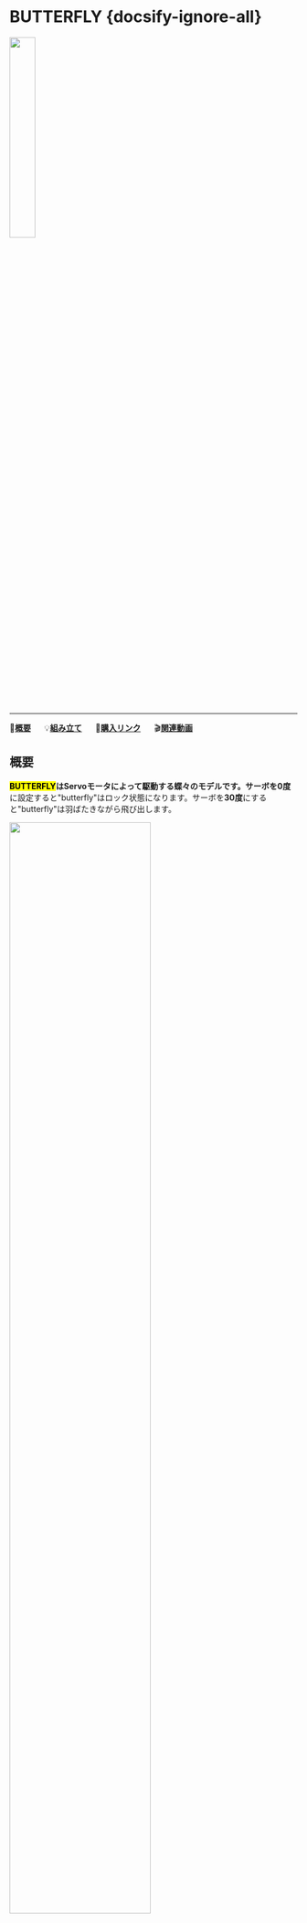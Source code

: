 # BUTTERFLY {docsify-ignore-all}

<img src="assets/img/product_pics/unit/unit_butterfly_01.png" width="30%" height="30%">

***

:memo:**[概要](#概要)**&nbsp;&nbsp;&nbsp;&nbsp;&nbsp;&nbsp;:bulb:**[組み立て](#組み立て)**&nbsp;&nbsp;&nbsp;&nbsp;&nbsp;&nbsp;🛒**[購入リンク](https://www.aliexpress.com/store/product/M5Stack-Official-Rubber-Band-Powered-Butterfly-Launcher-with-SERVO-control-and-GROVE-Cable-Adapter-Children-s/3226069_32956965036.html)**&nbsp;&nbsp;&nbsp;&nbsp;&nbsp;&nbsp;:clapper:**[関連動画](#関連動画)**


## 概要

**<mark>BUTTERFLY</mark>**はServoモータによって駆動する蝶々のモデルです。サーボを**0度**に設定すると"butterfly"はロック状態になります。サーボを**30度**にすると"butterfly"は羽ばたきながら飛び出します。

<img src="assets/img/product_pics/unit/unit_butterfly_06.png" width="70%" height="70%">

## 組み立て

"butterfly"が飛び立つ前にそれらを組み立てる必要があります。はじめにこの[サンプルコード](https://github.com/m5stack/M5-ProductExampleCodes/tree/master/Unit/BUTTERFLY/UIFlow)をM5Coreに書き込む必要があります。次に発射台とM5CoreをGROVEケーブルでGrove2Pinコンバータを介して接続します。

<img src="assets/img/product_pics/unit/unit_butterfly_02.png" width="70%" height="70%">

<img src="assets/img/product_pics/unit/unit_butterfly_04.png" width="70%" height="70%">

組み立て後、サーボモータを**30度**にしてから"butterfly"を発射台にセットします。そしてサーボモータを**0度**にしてロック状態にします。

<img src="assets/img/product_pics/unit/unit_butterfly_03.png" width="70%" height="70%">

<img src="assets/img/product_pics/unit/unit_butterfly_05.png" width="70%" height="70%">

<img src="assets/img/product_pics/unit/unit_example/BUTTERFLY/example_unit_butterfly_04.png">

## 関連動画

**BUTTERFLYの組み立て方**

<video width="500" height="315" controls>
    <source src="https://m5stack.oss-cn-shenzhen.aliyuncs.com/video/Blog/Twitch201903/butterfly_03.mp4" type="video/mp4">
</video>

**BUTTERFLYのデモ**

<video width="500" height="315" controls>
    <source src="https://m5stack.oss-cn-shenzhen.aliyuncs.com/video/Blog/Twitch201903/butterfly_05.mp4" type="video/mp4">
</video>
